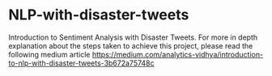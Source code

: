 # NLP-with-disaster-tweets
Introduction to Sentiment Analysis with Disaster Tweets. For more in depth explanation about the steps taken to achieve this project, please read the following medium article https://medium.com/analytics-vidhya/introduction-to-nlp-with-disaster-tweets-3b672a75748c
